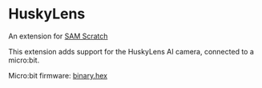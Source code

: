 # HuskyLens
An extension for [SAM Scratch](https://scratch.samlabs.com/)

This extension adds support for the HuskyLens AI camera, connected to a micro:bit.

Micro:bit firmware: [binary.hex](dist/binary.hex)